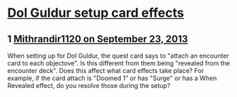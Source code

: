 # [Dol Guldur setup card effects](https://community.fantasyflightgames.com/topic/90889-dol-guldur-setup-card-effects/)

## 1 [Mithrandir1120 on September 23, 2013](https://community.fantasyflightgames.com/topic/90889-dol-guldur-setup-card-effects/?do=findComment&comment=873134)

When setting up for Dol Guldur, the quest card says to "attach an encounter card to each objectove". Is this different from them being "revealed from the encounter deck". Does this affect what card effects take place? For example, if the card attach is "Doomed 1" or has "Surge" or has a When Revealed effect, do you resolve those during the setup?

